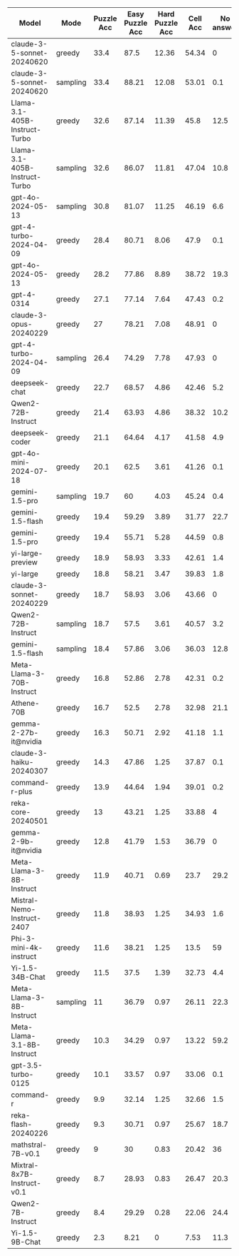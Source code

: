 |             Model             |   Mode   |  Puzzle Acc  |  Easy Puzzle Acc  |  Hard Puzzle Acc  |  Cell Acc  |  No answer  |  Total Puzzles  |  Reason Lens  |
|-------------------------------|----------|--------------|-------------------|-------------------|------------|-------------|-----------------|---------------|
|  claude-3-5-sonnet-20240620   |  greedy  |     33.4     |       87.5        |       12.36       |   54.34    |      0      |      1000       |    1141.94    |
|  claude-3-5-sonnet-20240620   | sampling |     33.4     |       88.21       |       12.08       |   53.01    |     0.1     |      1000       |    1153.83    |
| Llama-3.1-405B-Instruct-Turbo |  greedy  |     32.6     |       87.14       |       11.39       |    45.8    |    12.5     |      1000       |    314.66     |
| Llama-3.1-405B-Instruct-Turbo | sampling |     32.6     |       86.07       |       11.81       |   47.04    |    10.8     |      1000       |    439.96     |
|       gpt-4o-2024-05-13       | sampling |     30.8     |       81.07       |       11.25       |   46.19    |     6.6     |      1000       |    1549.74    |
|    gpt-4-turbo-2024-04-09     |  greedy  |     28.4     |       80.71       |       8.06        |    47.9    |     0.1     |      1000       |    1148.46    |
|       gpt-4o-2024-05-13       |  greedy  |     28.2     |       77.86       |       8.89        |   38.72    |    19.3     |      1000       |    1643.51    |
|          gpt-4-0314           |  greedy  |     27.1     |       77.14       |       7.64        |   47.43    |     0.2     |      1000       |    1203.17    |
|    claude-3-opus-20240229     |  greedy  |      27      |       78.21       |       7.08        |   48.91    |      0      |      1000       |    855.72     |
|    gpt-4-turbo-2024-04-09     | sampling |     26.4     |       74.29       |       7.78        |   47.93    |      0      |      1000       |    1165.9     |
|         deepseek-chat         |  greedy  |     22.7     |       68.57       |       4.86        |   42.46    |     5.2     |      1000       |    1260.23    |
|      Qwen2-72B-Instruct       |  greedy  |     21.4     |       63.93       |       4.86        |   38.32    |    10.2     |      1000       |    1813.82    |
|        deepseek-coder         |  greedy  |     21.1     |       64.64       |       4.17        |   41.58    |     4.9     |      1000       |    1324.55    |
|    gpt-4o-mini-2024-07-18     |  greedy  |     20.1     |       62.5        |       3.61        |   41.26    |     0.1     |      1000       |    943.52     |
|        gemini-1.5-pro         | sampling |     19.7     |        60         |       4.03        |   45.24    |     0.4     |      1000       |    1356.77    |
|       gemini-1.5-flash        |  greedy  |     19.4     |       59.29       |       3.89        |   31.77    |    22.7     |      1000       |    1538.18    |
|        gemini-1.5-pro         |  greedy  |     19.4     |       55.71       |       5.28        |   44.59    |     0.8     |      1000       |    1336.17    |
|       yi-large-preview        |  greedy  |     18.9     |       58.93       |       3.33        |   42.61    |     1.4     |      1000       |    833.36     |
|           yi-large            |  greedy  |     18.8     |       58.21       |       3.47        |   39.83    |     1.8     |      1000       |    757.01     |
|   claude-3-sonnet-20240229    |  greedy  |     18.7     |       58.93       |       3.06        |   43.66    |      0      |      1000       |    1095.37    |
|      Qwen2-72B-Instruct       | sampling |     18.7     |       57.5        |       3.61        |   40.57    |     3.2     |      1000       |    1894.72    |
|       gemini-1.5-flash        | sampling |     18.4     |       57.86       |       3.06        |   36.03    |    12.8     |      1000       |    1713.03    |
|   Meta-Llama-3-70B-Instruct   |  greedy  |     16.8     |       52.86       |       2.78        |   42.31    |     0.2     |      1000       |    809.95     |
|          Athene-70B           |  greedy  |     16.7     |       52.5        |       2.78        |   32.98    |    21.1     |      1000       |    391.19     |
|     gemma-2-27b-it@nvidia     |  greedy  |     16.3     |       50.71       |       2.92        |   41.18    |     1.1     |      1000       |    1014.56    |
|    claude-3-haiku-20240307    |  greedy  |     14.3     |       47.86       |       1.25        |   37.87    |     0.1     |      1000       |    1015.06    |
|        command-r-plus         |  greedy  |     13.9     |       44.64       |       1.94        |   39.01    |     0.2     |      1000       |    810.53     |
|      reka-core-20240501       |  greedy  |      13      |       43.21       |       1.25        |   33.88    |      4      |      1000       |    1078.29    |
|     gemma-2-9b-it@nvidia      |  greedy  |     12.8     |       41.79       |       1.53        |   36.79    |      0      |      1000       |    849.84     |
|   Meta-Llama-3-8B-Instruct    |  greedy  |     11.9     |       40.71       |       0.69        |    23.7    |    29.2     |      1000       |    1216.4     |
|  Mistral-Nemo-Instruct-2407   |  greedy  |     11.8     |       38.93       |       1.25        |   34.93    |     1.6     |      1000       |    925.88     |
|    Phi-3-mini-4k-instruct     |  greedy  |     11.6     |       38.21       |       1.25        |    13.5    |     59      |      1000       |    790.29     |
|        Yi-1.5-34B-Chat        |  greedy  |     11.5     |       37.5        |       1.39        |   32.73    |     4.4     |      1000       |    869.65     |
|   Meta-Llama-3-8B-Instruct    | sampling |      11      |       36.79       |       0.97        |   26.11    |    22.3     |      1000       |    1282.4     |
|  Meta-Llama-3.1-8B-Instruct   |  greedy  |     10.3     |       34.29       |       0.97        |   13.22    |    59.2     |      1000       |    893.32     |
|      gpt-3.5-turbo-0125       |  greedy  |     10.1     |       33.57       |       0.97        |   33.06    |     0.1     |      1000       |    820.66     |
|           command-r           |  greedy  |     9.9      |       32.14       |       1.25        |   32.66    |     1.5     |      1000       |    1005.17    |
|      reka-flash-20240226      |  greedy  |     9.3      |       30.71       |       0.97        |   25.67    |    18.7     |      1000       |    1074.8     |
|       mathstral-7B-v0.1       |  greedy  |      9       |        30         |       0.83        |   20.42    |     36      |      1000       |    1148.16    |
|  Mixtral-8x7B-Instruct-v0.1   |  greedy  |     8.7      |       28.93       |       0.83        |   26.47    |    20.3     |      1000       |    1177.21    |
|       Qwen2-7B-Instruct       |  greedy  |     8.4      |       29.29       |       0.28        |   22.06    |    24.4     |      1000       |    1473.23    |
|        Yi-1.5-9B-Chat         |  greedy  |     2.3      |       8.21        |         0         |    7.53    |    11.3     |      1000       |    1592.6     |